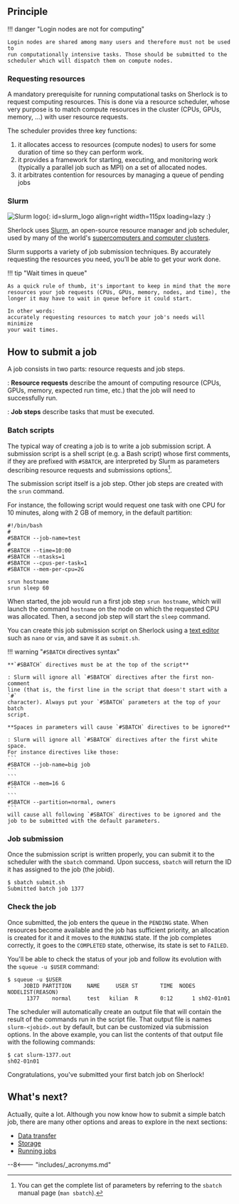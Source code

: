 ## Principle

!!! danger "Login nodes are not for computing"

    Login nodes are shared among many users and therefore must not be used to
    run computationally intensive tasks. Those should be submitted to the
    scheduler which will dispatch them on compute nodes.

### Requesting resources

A mandatory prerequisite for running computational tasks on Sherlock is to
request computing resources. This is done via a resource scheduler, whose very
purpose is to match compute resources in the cluster (CPUs, GPUs, memory, ...)
with user resource requests.

The scheduler provides three key functions:

1. it allocates access to resources (compute nodes) to users for some duration
   of time so they can perform work.
2. it provides a framework for starting, executing, and monitoring work
   (typically a parallel job such as MPI) on a set of allocated nodes.
3. it arbitrates contention for resources by managing a queue of pending jobs


### Slurm

<!-- HTML interlude for the main page logo -->
<style>
@media only screen and (max-width: 720px) {
    #slurm_logo { display: none; }
}
</style>
![Slurm logo](https://slurm.schedmd.com/slurm_logo.png){: id=slurm_logo align=right width=115px loading=lazy :}


Sherlock uses [Slurm][url_slurm], an open-source resource manager and job
scheduler, used by many of the world's [supercomputers and computer
clusters][url_top500].


Slurm supports a variety of job submission techniques. By accurately requesting
the resources you need, you’ll be able to get your work done.

!!! tip "Wait times in queue"

    As a quick rule of thumb, it's important to keep in mind that the more
    resources your job requests (CPUs, GPUs, memory, nodes, and time), the
    longer it may have to wait in queue before it could start.

    In other words:
    accurately requesting resources to match your job's needs will minimize
    your wait times.


## How to submit a job

A job consists in two parts: resource requests and job steps.

: **Resource requests** describe the amount of computing resource (CPUs, GPUs,
memory, expected run time, etc.) that the job will need to successfully run.

: **Job steps** describe tasks that must be executed.


### Batch scripts

The typical way of creating a job is to write a job submission script. A
submission script is a shell script (e.g. a Bash script) whose first comments,
if they are prefixed with `#SBATCH`, are interpreted by Slurm as parameters
describing resource requests and submissions options[^man_sbatch].

The submission script itself is a job step. Other job steps are created with
the `srun` command.

For instance, the following script would request one task with one CPU for 10
minutes, along with 2 GB of memory, in the default partition:

``` shell
#!/bin/bash
#
#SBATCH --job-name=test
#
#SBATCH --time=10:00
#SBATCH --ntasks=1
#SBATCH --cpus-per-task=1
#SBATCH --mem-per-cpu=2G

srun hostname
srun sleep 60
```

When started, the job would run a first job step `srun hostname`, which will
launch the command `hostname` on the node on which the requested CPU was
allocated. Then, a second job step will start the `sleep` command.

You can create this job submission script on Sherlock using a [text
editor][url_texteditors] such as `nano` or `vim`, and save it as `submit.sh`.

!!! warning "`#SBATCH` directives syntax"

    **`#SBATCH` directives must be at the top of the script**

    : Slurm will ignore all `#SBATCH` directives after the first non-comment
    line (that is, the first line in the script that doesn't start with a `#`
    character). Always put your `#SBATCH` parameters at the top of your batch
    script.

    **Spaces in parameters will cause `#SBATCH` directives to be ignored**

    : Slurm will ignore all `#SBATCH` directives after the first white space.
    For instance directives like those:
    ```
    #SBATCH --job-name=big job
    ```
    ```
    #SBATCH --mem=16 G
    ```
    ```
    #SBATCH --partition=normal, owners
    ```
    will cause all following `#SBATCH` directives to be ignored and the
    job to be submitted with the default parameters.


### Job submission

Once the submission script is written properly, you can submit it to the
scheduler with the `sbatch` command. Upon success, `sbatch` will return the ID
it has assigned to the job (the jobid).

``` shell
$ sbatch submit.sh
Submitted batch job 1377
```

### Check the job

Once submitted, the job enters the queue in the `PENDING` state. When resources
become available and the job has sufficient priority, an allocation is created
for it and it moves to the `RUNNING` state. If the job completes correctly, it
goes to the `COMPLETED` state, otherwise, its state is set to `FAILED`.

You'll be able to check the status of your job and follow its evolution with
the `squeue -u $USER` command:

``` shell
$ squeue -u $USER
     JOBID PARTITION     NAME     USER ST       TIME  NODES NODELIST(REASON)
      1377    normal     test   kilian  R       0:12      1 sh02-01n01
```

The scheduler will automatically create an output file that will contain the
result of the commands run in the script file. That output file is names
`slurm-<jobid>.out` by default, but can be customized via submission options.
In the above example, you can list the contents of that output file with the
following commands:

``` shell
$ cat slurm-1377.out
sh02-01n01
```

Congratulations, you've submitted your first batch job on Sherlock!


## What's next?

Actually, quite a lot. Although you now know how to submit a simple batch job,
there are many other options and areas to explore in the next sections:

* [Data transfer][url_transfer]
* [Storage][url_storage]
* [Running jobs][url_runningjobs]



[comment]: #  (link URLs -----------------------------------------------------)

[url_slurm]:  https://slurm.schedmd.com
[url_top500]: https://top500.org

[url_texteditors]:    /docs/getting-started/#text-editors
[url_running]:        /docs/user-guide/running-jobs/

[url_transfer]:       /docs/storage/data-transfer
[url_storage]:        /docs/storage
[url_runningjobs]:    /docs/user-guide/running-jobs/

[comment]: #  (footnotes -----------------------------------------------------)

[^man_sbatch]: You can get the complete list of parameters by referring to the
  `sbatch` manual page (`man sbatch`).


--8<--- "includes/_acronyms.md"
